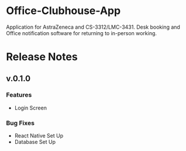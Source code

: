 # Office-Clubhouse-App
Application for AstraZeneca and CS-3312/LMC-3431.  Desk booking and Office notification software for returning to in-person working. 

# Release Notes
## v.0.1.0
### Features
* Login Screen
### Bug Fixes
* React Native Set Up
* Database Set Up